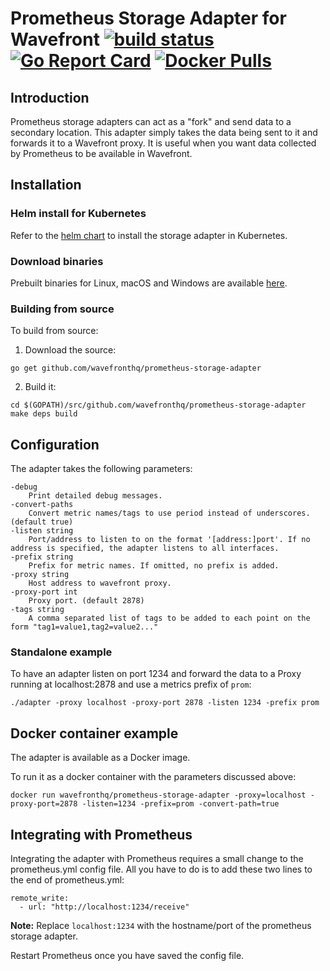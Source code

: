 # Prometheus Storage Adapter for Wavefront [![build status][ci-img]][ci] [![Go Report Card][go-report-img]][go-report] [![Docker Pulls][docker-pull-img]][docker-img]

## Introduction
Prometheus storage adapters can act as a "fork" and send data to a secondary location. This adapter simply takes the data being sent to it and forwards it to a Wavefront proxy. It is useful when you want data collected by Prometheus to be available in Wavefront.

## Installation

### Helm install for Kubernetes
Refer to the [helm chart](https://github.com/wavefrontHQ/helm#installation) to install the storage adapter in Kubernetes.

### Download binaries
Prebuilt binaries for Linux, macOS and Windows are available [here](https://github.com/wavefrontHQ/prometheus-storage-adapter/releases).

### Building from source
To build from source:

1. Download the source:
```
go get github.com/wavefronthq/prometheus-storage-adapter
```
2. Build it:
```
cd $(GOPATH)/src/github.com/wavefronthq/prometheus-storage-adapter
make deps build
```

## Configuration
The adapter takes the following parameters:
```
-debug
    Print detailed debug messages.
-convert-paths
    Convert metric names/tags to use period instead of underscores. (default true)    
-listen string
    Port/address to listen to on the format '[address:]port'. If no address is specified, the adapter listens to all interfaces.
-prefix string
    Prefix for metric names. If omitted, no prefix is added.
-proxy string
    Host address to wavefront proxy.
-proxy-port int
    Proxy port. (default 2878)
-tags string
    A comma separated list of tags to be added to each point on the form "tag1=value1,tag2=value2..."
```

### Standalone example
To have an adapter listen on port 1234 and forward the data to a Proxy running at localhost:2878 and use a metrics prefix of `prom`:
```
./adapter -proxy localhost -proxy-port 2878 -listen 1234 -prefix prom
```

## Docker container example
The adapter is available as a Docker image.

To run it as a docker container with the parameters discussed above:
```
docker run wavefronthq/prometheus-storage-adapter -proxy=localhost -proxy-port=2878 -listen=1234 -prefix=prom -convert-path=true
```

## Integrating with Prometheus
Integrating the adapter with Prometheus requires a small change to the prometheus.yml config file. All you have to do is to add these two lines to the end of prometheus.yml:

```
remote_write:
  - url: "http://localhost:1234/receive"
```
**Note:** Replace `localhost:1234` with the hostname/port of the prometheus storage adapter.

Restart Prometheus once you have saved the config file.

[ci-img]: https://travis-ci.com/wavefrontHQ/prometheus-storage-adapter.svg?branch=master
[ci]: https://travis-ci.com/wavefrontHQ/prometheus-storage-adapter
[go-report-img]: https://goreportcard.com/badge/github.com/wavefronthq/prometheus-storage-adapter
[go-report]: https://goreportcard.com/report/github.com/wavefronthq/prometheus-storage-adapter
[docker-pull-img]: https://img.shields.io/docker/pulls/wavefronthq/prometheus-storage-adapter.svg?logo=docker
[docker-img]: https://hub.docker.com/r/wavefronthq/prometheus-storage-adapter/
